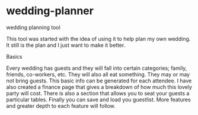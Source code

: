 wedding-planner
===============

wedding planning tool

This tool was started with the idea of using it to help plan my own wedding.  It still is the plan and I just want to make it better.

Basics

Every wedding has guests and they will fall into certain categories; family, friends, co-workers, etc. They will also all eat something.  They may or may not bring guests.  This basic info can be generated for each attendee.  I have also created a finance page that gives a breakdown of how much this lovely party will cost.   There is also a section that allows you to seat your guests a particular tables.  Finally you can save and load you guestlist.  More features and greater depth to each feature will follow.
